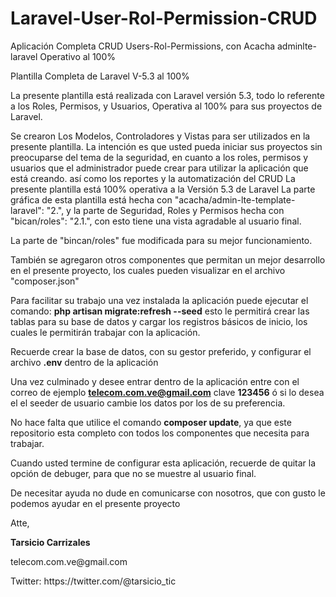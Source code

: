 # Laravel-User-Rol-Permission-CRUD
Aplicación Completa CRUD Users-Rol-Permissions, con Acacha adminlte-laravel Operativo al 100%

Plantilla Completa de Laravel V-5.3 al 100% 

La presente plantilla está realizada con Laravel versión 5.3, todo lo referente a los Roles, Permisos, y Usuarios, Operativa al 100% para sus proyectos de Laravel.

Se crearon Los Modelos, Controladores y Vistas para ser utilizados en la presente plantilla.
La intención es que usted pueda iniciar sus proyectos sin preocuparse del tema de la seguridad, en cuanto a los roles, permisos y usuarios que el administrador puede crear para utilizar la aplicación que está creando. así como los reportes y la automatización del CRUD
La presente plantilla está 100% operativa a la Versión 5.3 de Laravel
La parte gráfica de esta plantilla está hecha con "acacha/admin-lte-template-laravel": "2.", y la parte de Seguridad, Roles y Permisos hecha con "bican/roles": "2.1.", con esto tiene una vista agradable al usuario final.

La parte de "bincan/roles" fue modificada para su mejor funcionamiento.

También se agregaron otros componentes que permitan un mejor desarrollo en el presente proyecto, los cuales pueden visualizar en el archivo "composer.json"

Para facilitar su trabajo una vez instalada la aplicación puede ejecutar el comando: <b>php artisan migrate:refresh --seed</b>
esto le permitirá crear las tablas para su base de datos y cargar los registros básicos de inicio, los cuales le permitirán trabajar con la aplicación.

Recuerde crear la base de datos, con su gestor preferido, y configurar el archivo <b>.env</b> dentro de la aplicación

Una vez culminado y desee entrar dentro de la aplicación entre con el correo de ejemplo <b>telecom.com.ve@gmail.com</b> clave <b>123456</b> ó si lo desea el el seeder de usuario cambie los datos por los de su preferencia.

No hace falta que utilice el comando <b>composer update</b>, ya que este repositorio esta completo con todos los componentes que necesita para trabajar.

Cuando usted termine de configurar esta aplicación, recuerde de quitar la opción de debuger, para que no se muestre al usuario final.

De necesitar ayuda no dude en comunicarse con nosotros, que con gusto le podemos ayudar en el presente proyecto

Atte,
<p>
<b>Tarsicio Carrizales</b><p>
telecom.com.ve@gmail.com<p>
Twitter: https://twitter.com/@tarsicio_tic
